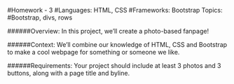 #Homework - 3
#Languages: HTML, CSS 
#Frameworks: Bootstrap Topics: 
#Bootstrap, divs, rows
 
######Overview: In this project, we’ll create a photo-based fanpage!
 
######Context: We’ll combine our knowledge of HTML, CSS and Bootstrap to make a cool webpage for something or someone we like.
 
######Requirements: Your project should include at least 3 photos and 3 buttons, along with a page title and byline.
